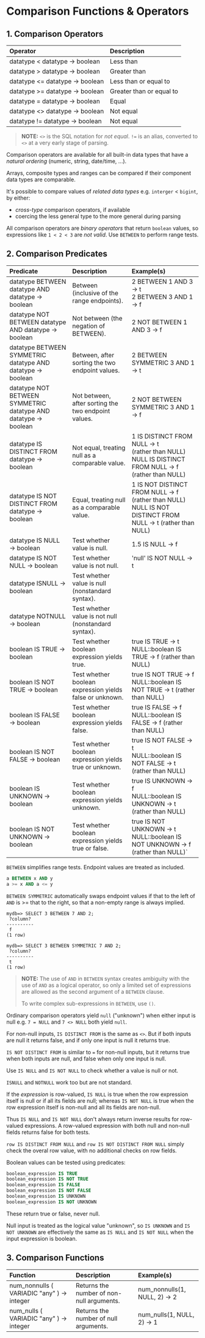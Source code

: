 # Comparison Functions & Operators

## 1. Comparison Operators

| Operator                       | Description              |
| :----------------------------- | :----------------------- |
| datatype < datatype → boolean  | Less than                |
| datatype > datatype → boolean  | Greater than             |
| datatype <= datatype → boolean | Less than or equal to    |
| datatype >= datatype → boolean | Greater than or equal to |
| datatype = datatype → boolean  | Equal                    |
| datatype <> datatype → boolean | Not equal                |
| datatype != datatype → boolean | Not equal                |

>**NOTE:** `<>` is the SQL notation for *not equal*. `!=` is an alias, converted to `<>` at a very early stage of parsing.

Comparison operators are available for all built-in data types that have a *natural ordering* (numeric, string, date/time, ...).

Arrays, composite types and ranges can be compared if their component data types are comparable.

It's possible to compare values of *related data types* e.g. `interger` < `bigint`, by either:

- *cross-type* comparison operators, if available
- coercing the less general type to the more general during parsing

All comparison operators are *binary operators* that return `boolean` values, so expressions like `1 < 2 < 3` are *not valid*. Use `BETWEEN` to perform range tests.

## 2. Comparison Predicates

| Predicate                                                         | Description                                               | Example(s)                                                                                                          |
| :---------------------------------------------------------------- | :-------------------------------------------------------- | :------------------------------------------------------------------------------------------------------------------ |
| datatype BETWEEN datatype AND datatype → boolean                  | Between (inclusive of the range endpoints).               | 2 BETWEEN 1 AND 3 → t     <br>    2 BETWEEN 3 AND 1 → f                                                             |
| datatype NOT BETWEEN datatype AND datatype → boolean              | Not between (the negation of BETWEEN).                    | 2 NOT BETWEEN 1 AND 3 → f                                                                                           |
| datatype BETWEEN SYMMETRIC datatype AND datatype → boolean        | Between, after sorting the two endpoint values.           | 2 BETWEEN SYMMETRIC 3 AND 1 → t                                                                                     |
| datatype NOT BETWEEN SYMMETRIC datatype AND datatype → boolean    | Not between, after sorting the two endpoint values.       | 2 NOT BETWEEN SYMMETRIC 3 AND 1 → f                                                                                 |
| datatype IS DISTINCT FROM datatype → boolean                      | Not equal, treating null as a comparable value.           | 1 IS DISTINCT FROM NULL → t    <br>   (rather than NULL)  NULL IS DISTINCT FROM NULL → f (rather than NULL)         |
| datatype IS NOT DISTINCT FROM datatype → boolean                  | Equal, treating null as a comparable value.               | 1 IS NOT DISTINCT FROM NULL → f   <br>    (rather than NULL)  NULL IS NOT DISTINCT FROM NULL → t (rather than NULL) |
| datatype IS NULL → boolean                                        | Test whether value is null.                               | 1.5 IS NULL → f                                                                                                     |
| datatype IS NOT NULL → boolean                                    | Test whether value is not null.                           | 'null' IS NOT NULL → t                                                                                              |
| datatype ISNULL → boolean                                         | Test whether value is null (nonstandard syntax).          |                                                                                                                     |
| datatype NOTNULL → boolean                                        | Test whether value is not null (nonstandard syntax).      |                                                                                                                     |
| boolean IS TRUE → boolean                                         | Test whether boolean expression yields true.              | true IS TRUE → t  <br>     NULL::boolean IS TRUE → f (rather than NULL)                                             |
| boolean IS NOT TRUE → boolean                                     | Test whether boolean expression yields false or unknown.  | true IS NOT TRUE → f    <br>     NULL::boolean IS NOT TRUE → t (rather than NULL)                                   |
| boolean IS FALSE → boolean                                        | Test whether boolean expression yields false.             | true IS FALSE → f     <br>    NULL::boolean IS FALSE → f (rather than NULL)                                         |
| boolean IS NOT FALSE → boolean                                    | Test whether boolean expression yields true or unknown.   | true IS NOT FALSE → t     <br>    NULL::boolean IS NOT FALSE → t (rather than NULL)                                 |
| boolean IS UNKNOWN → boolean                                      | Test whether boolean expression yields unknown.           | true IS UNKNOWN → f   <br>    NULL::boolean IS UNKNOWN → t (rather than NULL)                                       |
| boolean IS NOT UNKNOWN → boolean                                  | Test whether boolean expression yields true or false.     | true IS NOT UNKNOWN → t  <br>   NULL::boolean IS NOT UNKNOWN → f (rather than NULL)`                                |

`BETWEEN` simplifies range tests. Endpoint values are treated as included.

```sql
a BETWEEN x AND y
a >= x AND a <= y
```

`BETWEEN SYMMETRIC` automatically swaps endpoint values if that to the left of `AND` is >= that to the right, so that a non-empty range is always implied.

```psql
mydb=> SELECT 3 BETWEEN 7 AND 2;
 ?column? 
----------
 f
(1 row)

mydb=> SELECT 3 BETWEEN SYMMETRIC 7 AND 2;
 ?column? 
----------
 t
(1 row)
```

>**NOTE:** The use of `AND` in `BETWEEN` syntax creates ambiguity with the use of `AND` as a logical operator, so only a limited set of expressions are allowed as the second argument of a `BETWEEN` clause.
>
> To write complex sub-expressions in `BETWEEN`, use `()`.

Ordinary comparison operators yield `null` ("unknown") when either input is null e.g. `7 = NULL` and `7 <> NULL` both yield `null`.

For non-null inputs, `IS DISTINCT FROM` is the same as `<>`. But if both inputs are null it returns false, and if only one input is null it returns true.

`IS NOT DISTINCT FROM` is similar to `=` for non-null inputs, but it returns true when both inputs are null, and false when only one input is null.

Use `IS NULL` and `IS NOT NULL` to check whether a value is null or not.

`ISNULL` and `NOTNULL` work too but are not standard.

If the *expression* is row-valued, `IS NULL` is true when the row expression itself is null or if all its fields are null; whereas `IS NOT NULL` is true when the row expression itself is non-null and all its fields are non-null.

Thus `IS NULL` and `IS NOT NULL` don't always return inverse results for row-valued expressions. A row-valued expression with both null and non-null fields returns false for both tests.

`row IS DISTINCT FROM NULL` and `row IS NOT DISTINCT FROM NULL` simply check the overal row value, with no additional checks on row fields.

Boolean values can be tested using predicates:

```sql
boolean_expression IS TRUE
boolean_expression IS NOT TRUE
boolean_expression IS FALSE
boolean_expression IS NOT FALSE
boolean_expression IS UNKNOWN
boolean_expression IS NOT UNKNOWN
```

These return true or false, never null.

Null input is treated as the logical value "unknown", so `IS UNKNOWN` and `IS NOT UNKNOWN` are effectively the same as `IS NULL` and `IS NOT NULL` when the input expression is boolean.

## 3. Comparison Functions

| Function                                      | Description                                   | Example(s)                    |
| :-------------------------------------------- | :-------------------------------------------- | :---------------------------- |
| num_nonnulls ( VARIADIC "any" ) → integer     | Returns the number of non-null arguments.     | num_nonnulls(1, NULL, 2) → 2  |
| num_nulls ( VARIADIC "any" ) → integer        | Returns the number of null arguments.         | num_nulls(1, NULL, 2) → 1     |
